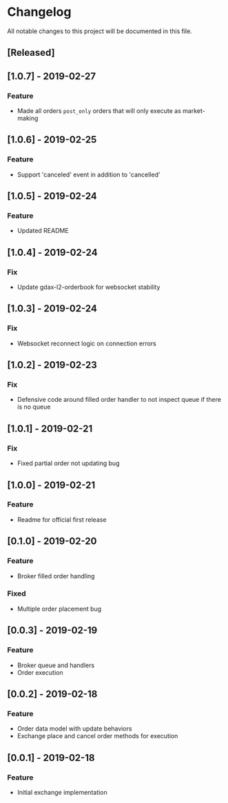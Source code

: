 # Changelog
All notable changes to this project will be documented in this file.

## [Released]

## [1.0.7] - 2019-02-27
### Feature
- Made all orders `post_only` orders that will only execute as market-making

## [1.0.6] - 2019-02-25
### Feature
- Support 'canceled' event in addition to 'cancelled'

## [1.0.5] - 2019-02-24
### Feature
- Updated README

## [1.0.4] - 2019-02-24
### Fix
- Update gdax-l2-orderbook for websocket stability

## [1.0.3] - 2019-02-24
### Fix
- Websocket reconnect logic on connection errors

## [1.0.2] - 2019-02-23
### Fix
- Defensive code around filled order handler to not inspect queue if there is no queue

## [1.0.1] - 2019-02-21
### Fix
- Fixed partial order not updating bug

## [1.0.0] - 2019-02-21
### Feature
- Readme for official first release

## [0.1.0] - 2019-02-20
### Feature
- Broker filled order handling
### Fixed
- Multiple order placement bug 

## [0.0.3] - 2019-02-19
### Feature
- Broker queue and handlers
- Order execution

## [0.0.2] - 2019-02-18
### Feature
- Order data model with update behaviors
- Exchange place and cancel order methods for execution

## [0.0.1] - 2019-02-18
### Feature
- Initial exchange implementation
